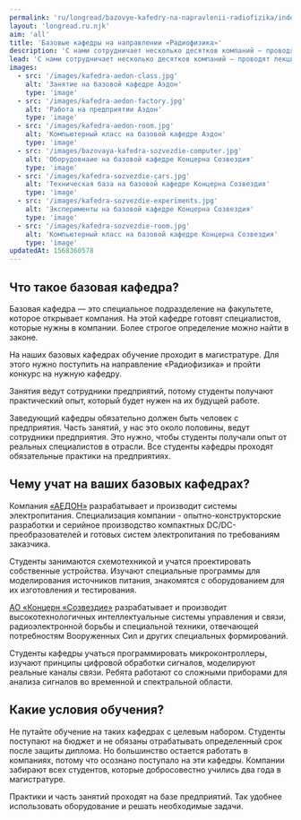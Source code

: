 ```yaml
---
permalink: 'ru/longread/bazovye-kafedry-na-napravlenii-radiofizika/index.html'
layout: 'longread.ru.njk'
aim: 'all'
title: 'Базовые кафедры на направлении «Радиофизика»'
description: 'С нами сотрудничает несколько десятков компаний — проводят лекции, стажировки, практики, забирают лучших...'
lead: 'С нами сотрудничает несколько десятков компаний — проводят лекции, стажировки, практики, забирают лучших студентов на работу. Но больше всего мы взаимодействуем с АО «Концерном «Созвездие» и компанией «АЕДОН». Обе эти компании открыли на нашем факультете базовые кафедры.'
images:
  - src: '/images/kafedra-aedon-class.jpg'
    alt: 'Занятие на базовой кафедре Аэдон'
    type: 'image'
  - src: '/images/kafedra-aedon-factory.jpg'
    alt: 'Работа на предприятии Аэдон'
    type: 'image'
  - src: '/images/kafedra-aedon-room.jpg'
    alt: 'Компьютерный класс на базовой кафедре Аэдон'
    type: 'image'
  - src: '/images/bazovaya-kafedra-sozvezdie-computer.jpg'
    alt: 'Оборудовнаие на базовой кафедре Концерна Созвездия'
    type: 'image'
  - src: '/images/kafedra-sozvezdie-cars.jpg'
    alt: 'Техническая база на базовой кафедре Концерна Созвездия'
    type: 'image'
  - src: '/images/kafedra-sozvezdie-experiments.jpg'
    alt: 'Эксперименты на базовой кафедре Концерна Созвездия'
    type: 'image'
  - src: '/images/kafedra-sozvezdie-room.jpg'
    alt: 'Компьютерный класс на базовой кафедре Концерна Созвездия'
    type: 'image'
updatedAt: 1568360578
---
```

Что такое базовая кафедра?
--------------------------

Базовая кафедра — это специальное подразделение на факультете, которое открывает компания. На этой кафедре готовят специалистов, которые нужны в компании. Более строгое определение можно найти в законе.

На наших базовых кафедрах обучение проходит в магистратуре. Для этого нужно поступить на направление «Радиофизика» и пройти конкурс на нужную кафедру.

Занятия ведут сотрудники предприятий, потому студенты получают практический опыт, который будет нужен на их будущей работе.

Заведующий кафедры обязательно должен быть человек с предприятия. Часть занятий, у нас это около половины, ведут сотрудники предприятия. Это нужно, чтобы студенты получали опыт от реальных специалистов в отрасли. Все студенты кафедры проходят обязательные практики на предприятиях.

Чему учат на ваших базовых кафедрах?
------------------------------------

Компания [«АЕДОН»](https://www.aedon.ru) разрабатывает и производит системы электропитания. Специализация компании - опытно-конструкторские разработки и серийное производство компактных DC/DC-преобразователей и готовых систем электропитания по требованиям заказчика.

Студенты занимаются схемотехникой и учатся проектировать собственные устройства. Изучают специальные программы для моделирования источников питания, знакомятся с оборудованием для их изготовления и тестирования.

[АО «Концерн «Созвездие»](https://sozvezdie.su) разрабатывает и производит высокотехнологичных интеллектуальные системы управления и связи, радиоэлектронной борьбы и специальной техники, отвечающей потребностям Вооруженных Сил и других специальных формирований.

Студенты кафедры учаться программировать микроконтроллеры, изучают принципы цифровой обработки сигналов, моделируют реальные каналы связи. Ребята работают со сложными приборами для анализа сигналов во временной и спектральной области.

Какие условия обучения?
-----------------------

Не путайте обучение на таких кафедрах с целевым набором. Студенты поступают на бюджет и не обязаны отрабатывать определенный срок после защиты диплома. Но большинство остается работать в компаниях, потому что осознано поступало на эти кафедры. Компании забирают всех студентов, которые добросовестно учились два года в магистратуре.

Практики и часть занятий проходят на базе предприятий. Так удобнее использовать оборудование и решать необходимые задачи.

